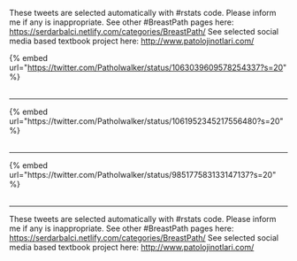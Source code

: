 

These tweets are selected automatically with #rstats code. Please inform me if any is inappropriate.
See other #BreastPath pages here: https://serdarbalci.netlify.com/categories/BreastPath/ 
See selected social media based textbook project here: http://www.patolojinotlari.com/

{% embed url="https://twitter.com/Patholwalker/status/1063039609578254337?s=20" %}<br>
<br>
<hr>
{% embed url="https://twitter.com/Patholwalker/status/1061952345217556480?s=20" %}<br>
<br>
<hr>
{% embed url="https://twitter.com/Patholwalker/status/985177583133147137?s=20" %}<br>
<br>
<hr>


These tweets are selected automatically with #rstats code. Please inform me if any is inappropriate.
See other #BreastPath pages here: https://serdarbalci.netlify.com/categories/BreastPath/ 
See selected social media based textbook project here: http://www.patolojinotlari.com/
